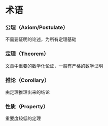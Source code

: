 # 术语

### 公理（Axiom/Postulate）
不需要证明的论述，为所有定理基础

### 定理（Theorem）
文章中重要的数学化论证，一般有严格的数学证明

### 推论（Corollary）
由定理推理出来的结论

### 性质（Property）
重要度较低的定理